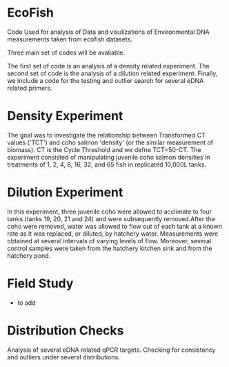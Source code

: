 # EcoFish
Code Used for analysis of Data and visulizations of Environmental DNA measurements taken from ecofish datasets.

Three main set of codes will be avaliable.

The first set of code is an analysis of a density related experiment.
The second set of code is the analysis of a dilution related experiment.
Finally, we include a code for the testing and outlier search for several eDNA related primers.


# Density Experiment 
The goal was to investigate the relationship between
Transformed CT values ('TCT') and coho salmon 'density' (or the similar measurement
of biomass). CT is the Cycle Threshold and we defne TCT=50-CT. The
experiment consisted of manipulating juvenile coho salmon densities in treatments of
1, 2, 4, 8, 16, 32, and 65 fish in replicated 10,000L tanks.

# Dilution Experiment

In this experiment, three juvenile coho were allowed to acclimate to four tanks (tanks 19, 20, 21 and 24) and were subsequently removed.After the coho were removed, water was allowed to flow out of each tank at a known
rate as it was replaced, or diluted, by hatchery water. Measurements were obtained at several intervals of varying levels of flow. Moreover, several control samples were taken from the hatchery kitchen sink and from the hatchery pond.


# Field Study

- to add


# Distribution Checks

Analysis of several eDNA related qPCR targets. Checking for consistency and outliers under several distributions.
